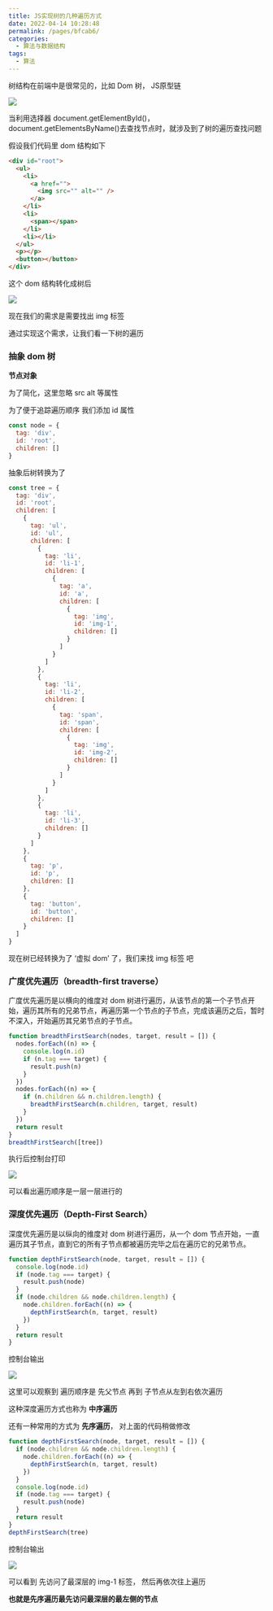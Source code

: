 ```yaml
---
title: JS实现树的几种遍历方式
date: 2022-04-14 10:28:48
permalink: /pages/bfcab6/
categories:
  - 算法与数据结构
tags:
  - 算法
---
```


树结构在前端中是很常见的，比如 Dom 树， JS原型链

![](https://qiniu.espe.work/blog/20220414103512.png)

当利用选择器 document.getElementById()，document.getElementsByName()去查找节点时，就涉及到了树的遍历查找问题

假设我们代码里 dom 结构如下

```html
<div id="root">
  <ul>
    <li>
      <a href="">
        <img src="" alt="" />
      </a>
    </li>
    <li>
      <span></span>
    </li>
    <li></li>
  </ul>
  <p></p>
  <button></button>
</div>
```

这个 dom 结构转化成树后

![](https://qiniu.espe.work/blog/20220414103809.png)

现在我们的需求是需要找出 img 标签

通过实现这个需求，让我们看一下树的遍历

### 抽象 dom 树

**节点对象**

为了简化，这里忽略 src alt 等属性

为了便于追踪遍历顺序 我们添加 id 属性

```js
const node = {
  tag: 'div',
  id: 'root',
  children: []
}
```

抽象后树转换为了

```js
const tree = {
  tag: 'div',
  id: 'root',
  children: [
    {
      tag: 'ul',
      id: 'ul',
      children: [
        {
          tag: 'li',
          id: 'li-1',
          children: [
            {
              tag: 'a',
              id: 'a',
              children: [
                {
                  tag: 'img',
                  id: 'img-1',
                  children: []
                }
              ]
            }
          ]
        },
        {
          tag: 'li',
          id: 'li-2',
          children: [
            {
              tag: 'span',
              id: 'span',
              children: [
                {
                  tag: 'img',
                  id: 'img-2',
                  children: []
                }
              ]
            }
          ]
        },
        {
          tag: 'li',
          id: 'li-3',
          children: []
        }
      ]
    },
    {
      tag: 'p',
      id: 'p',
      children: []
    },
    {
      tag: 'button',
      id: 'button',
      children: []
    }
  ]
}
```

现在树已经转换为了 ‘虚拟 dom’ 了，我们来找 img 标签 吧

### 广度优先遍历（breadth-first traverse）

广度优先遍历是以横向的维度对 dom 树进行遍历，从该节点的第一个子节点开始，遍历其所有的兄弟节点，再遍历第一个节点的子节点，完成该遍历之后，暂时不深入，开始遍历其兄弟节点的子节点。

```js
function breadthFirstSearch(nodes, target, result = []) {
  nodes.forEach((n) => {
    console.log(n.id)
    if (n.tag === target) {
      result.push(n)
    }
  })
  nodes.forEach((n) => {
    if (n.children && n.children.length) {
      breadthFirstSearch(n.children, target, result)
    }
  })
  return result
}
breadthFirstSearch([tree])
```

执行后控制台打印

![](https://qiniu.espe.work/blog/20220414140134.png)

可以看出遍历顺序是一层一层进行的

### 深度优先遍历（Depth-First Search）

深度优先遍历是以纵向的维度对 dom 树进行遍历，从一个 dom 节点开始，一直遍历其子节点，直到它的所有子节点都被遍历完毕之后在遍历它的兄弟节点。

```js
function depthFirstSearch(node, target, result = []) {
  console.log(node.id)
  if (node.tag === target) {
    result.push(node)
  }
  if (node.children && node.children.length) {
    node.children.forEach((n) => {
      depthFirstSearch(n, target, result)
    })
  }
  return result
}
```

控制台输出

![](https://qiniu.espe.work/blog/20220414111624.png)

这里可以观察到 遍历顺序是 先父节点 再到 子节点从左到右依次遍历

这种深度遍历方式也称为 **中序遍历**

还有一种常用的方式为 **先序遍历**， 对上面的代码稍做修改

```js
function depthFirstSearch(node, target, result = []) {
  if (node.children && node.children.length) {
    node.children.forEach((n) => {
      depthFirstSearch(n, target, result)
    })
  }
  console.log(node.id)
  if (node.tag === target) {
    result.push(node)
  }
  return result
}
depthFirstSearch(tree)
```

控制台输出

![](https://qiniu.espe.work/blog/20220414175717.png)

可以看到 先访问了最深层的 img-1 标签， 然后再依次往上遍历

**也就是先序遍历最先访问最深层的最左侧的节点**

